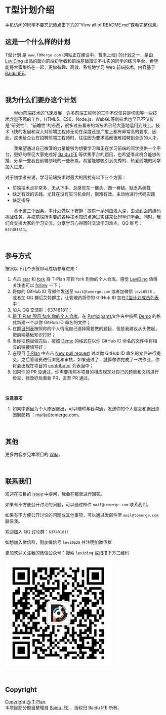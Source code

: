 ﻿# T型计划介绍

手机访问的同学不要忘记请点击下方的“View all of README.md”查看完整信息。

## 这是一个什么样的计划

T型计划 是 `www.TOMerge.com` (网站正在建设中，暂未上线) 的计划之一，是由 [LeviDing](https://github.com/leviding) 出品的面向前端初学者和前端基础知识不扎实的同学的练习平台，希望能将大家集结在一起，更加有趣、高效、系统地学习 Web 前端技术。内容基于 [Baidu IFE](http://ife.baidu.com/)。

<br />

## 我为什么们要办这个计划

&emsp;&emsp;Web前端技术的飞速发展，许多前端工程师的工作不仅仅只是切图等一些技术含量不高的工作，HTML5、ES6、Node.js、WebGL等新技术也早已不仅仅是“研究性”、“前瞻性”的东西，很多过去看来的新技术已经大量地运用到线上。技术飞快的发展和深入对前端工程师无论在深度还是广度上都有非常高的要求，因此，这也给企业在招聘前端工程师时，往往因为要求高而很难招聘到合适的人才。

&emsp;&emsp;我希望通过自己微薄的力量能够为想要学习和正在学习前端的同学提供一个平台，更好的督促大家完成好 [Baidu IFE](http://ife.baidu.com/) 等优秀平台的题目，也希望借此机会能够传播、分享一些我在前端领域的一些积累。希望能够吸引到优秀的、热爱前端的同学加入进来。

对于初学者来说，学习前端技术时最大的困扰有以下三个方面：

- 前端技术点非常多，无从下手，总感觉东一榔头、西一棒槌，缺乏系统性
- 缺乏有效的实践，尤其在没有实习机会时，很难有效、主动地进行代码实践
- 缺乏指导

&emsp;&emsp;基于这三个因素，本计划做以下安排：提供一系列由浅入深，由点到面的编码挑战任务，并把前端所需要的各种技术知识点通过实践来让同学们学会。同时，我们会安排大家的学习交流，分享学习心得同时交流学习难点。QQ 群号：`637481811`。


<br />

## 参与方式

按照以下几个步骤即可成功参与进来：

1. 点击 [star](https://github.com/leviding/T-Plan/wiki)  和 [fork](https://github.com/leviding/T-Plan#fork-destination-box)
 将 T-Plan 项目 fork 到你的个人仓库。感觉 [LeviDing](https://github.com/leviding/) 值得关注也可以 [follow](https://github.com/leviding/) 一下；
2. 将你的 GitHub ID 写邮件发送至 `mail@tomerge.com` 或者加微信 `levi0528` ，或者加 QQ 群后艾特群主，让管理员将你的 GitHub ID 加在[T型计划成员列表](https://github.com/leviding/T-Plan/wiki/T%E5%9E%8B%E8%AE%A1%E5%88%92%E6%88%90%E5%91%98%E5%88%97%E8%A1%A8)中；
3. 加入 QQ 交流群：637481811；
4. [将 T-Plan 项目 fork 你的个人仓库](https://github.com/leviding/T-Plan#fork-destination-box)，在 [Participants](https://github.com/leviding/T-Plan/tree/master/participants)文件夹中按照 [Demo](https://github.com/leviding/T-Plan/blob/master/participants/Demo.md) 的格式新建一个以你 GitHub ID 命名的文件；
5. 在[题目列表](https://github.com/leviding/T-Plan/tree/master/tasks)按照你的个人情况自己选择需要做的题目，但是我建议从头做起，把前端基础知识打好；
6. 当你把题目做完后，按照 [Demo](https://github.com/leviding/T-Plan/blob/master/participants/Demo.md) 的格式在以你 GitHub ID 命名的文件中将相应的链接填写好；
7. 在项目 [T-Plan](https://github.com/leviding/T-Plan) 中点击 [New pull request](https://github.com/leviding/T-Plan/compare) 对以你 GitHub ID 命名的文件进行提交，之后管理员进行浏览和审核，如果通过了，就算做你完成了一次作业，你将会出现在项目的 [contributor](https://github.com/leviding/T-Plan/graphs/contributors) 列表当中；
8. 如果你的 PR 没通过，你需要按照本项目的相应规定对自己的题目和文档进行检查，修改好后重新 PR，直至 PR 通过。

<br />

**注意事项**

1. 如果中途因为个人原因退出，可以随时与我沟通，发送你的个人信息和退出原因到邮箱 ：mail(at)tomerge.com。

<br />

## 其他

更多内容参见本项目的 [Wiki](https://github.com/leviding/T-Plan/wiki/)。

<br />

## 联系我们

欢迎在项目的 <a href="https://github.com/leviding/t-plan/issues" target="_blank">issue</a> 中提问，我会在那里进行回答。

如果有不方便公开讨论的问题，可以通过邮件 `mail@tomerge.com` 联系我们。

如果有不方便公开讨论的问题或其他事项，可以通过发邮件至 `mail@tomerge.com` 联系我。

欢迎加入 QQ 讨论群：`637481811`

如想加入微信群，则加微信号 `levi0528` 并注明加微信群

更加欢迎关注我的微信公众号：搜索 `leviding` 或扫描下方二维码

![微信公众号：LeviDing](asset/weixin.jpg)

<br />

## Copyright

[Copyright @ T-Plan](https://github.com/leviding/T-Plan/).
<br />本项目部分题目整理自 [Baidu IFE](http://ife.baidu.com/) ，版权归 Baidu IFE 所有。
